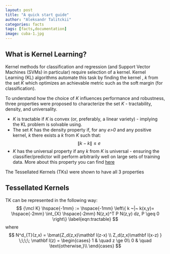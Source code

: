 ```yaml
---
layout: post
title: "A quick start guide"
author: "Aleksandr Talitckii"
categories: facts
tags: [facts,documentation]
image: cuba-1.jpg
---
```


## What is Kernel Learning?

Kernel methods for classification and regression (and Support Vector Machines (SVMs) in particular) require selection of a kernel. Kernel Learning (KL) algorithms automate this task by finding the kernel , *k* from the set *K* which optimizes an achievable metric such as the soft margin (for classification).

To understand how the choice of *K* influences performance and robustness, three properties were proposed to characterize the set *K* - tractability, density, and universality. 
* *K* is tractable if *K* is convex (or, preferably, a linear variety) - implying the KL problem is solvable using.
* The set *K* has the density property if, for any *e>0* and any positive kernel, *k* there exists a *k* from *K* such that:
$$
\|k - k\| \le e
$$
* *K* has the universal property if any *k* from *K* is universal - ensuring the classifier/predictor will perform arbitrarily well on large sets of training data.
More about this property you can find [here](https://arxiv.org/pdf/2106.08443.pdf)

The Tessellated Kernels (TKs) were shown to have all 3 properties

## Tessellated Kernels
TK can be represented in the following way:
$$
{\mcl K} \hspace{-1mm} := \hspace{-1mm} \left\{ k ~|~ k(x,y)= \hspace{-2mm} \int_{X} \hspace{-2mm} N(z,x)^T P N(z,y) dz, P \geq 0 \right\} \label{eqn:tractable} 
$$
where 
$$
N^d_{T}(z,x) = \bmat{Z_d(z,x)\mathbf I(z-x) \\ Z_d(z,x)\mathbf I(x-z) } \;\;\;\;  \mathbf I(z) = \begin{cases}
    1       & \quad z \ge 0\\
    0  & \quad \text{otherwise,}\\
\end{cases}
$$

